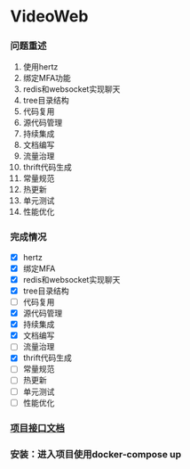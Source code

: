 # VideoWeb

### 问题重述

1. 使用hertz
2. 绑定MFA功能
3. redis和websocket实现聊天
4. tree目录结构
5. 代码复用
6. 源代码管理
7. 持续集成
8. 文档编写
9. 流量治理
10. thrift代码生成
11. 常量规范
12. 热更新
13. 单元测试
14. 性能优化

### 完成情况

- [x] hertz
- [x] 绑定MFA
- [x] redis和websocket实现聊天
- [x] tree目录结构
- [ ] 代码复用
- [x] 源代码管理
- [x] 持续集成
- [x] 文档编写
- [ ] 流量治理
- [x] thrift代码生成
- [ ] 常量规范
- [ ] 热更新
- [ ] 单元测试
- [ ] 性能优化

### [项目接口文档](https://apifox.com/apidoc/shared-dcb1a5ef-5c75-4a0e-9486-e3bd748379a0)

### 安装：进入项目使用docker-compose up





